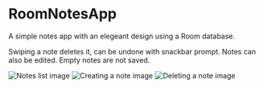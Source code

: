 # RoomNotesApp
A simple notes app with an elegeant design using a Room database.

Swiping a note deletes it, can be undone with snackbar prompt.
Notes can also be edited.
Empty notes are not saved.


![Notes list image](https://cdn.discordapp.com/attachments/707574253116981274/800450874471219290/main_resize.jpg)
![Creating a note image](https://cdn.discordapp.com/attachments/707574253116981274/800450875662925994/main_note_resize.jpg)
![Deleting a note image](https://cdn.discordapp.com/attachments/707574253116981274/800450872869388298/main_deleting_resize.jpg)




